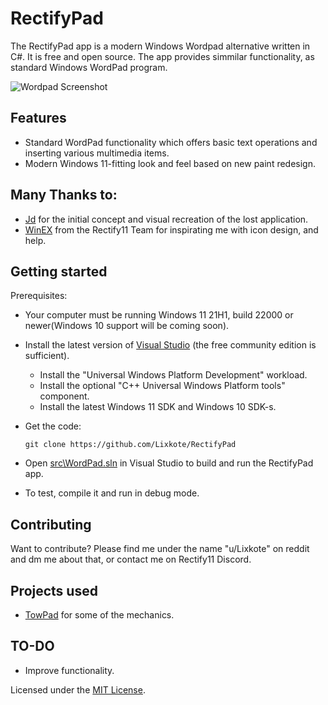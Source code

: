 # RectifyPad
The RectifyPad app is a modern Windows Wordpad alternative written in C#. It is free and open source.
The app provides simmilar functionality, as standard Windows WordPad program.


  ![Wordpad Screenshot](https://github.com/Lixkote/WordPad11/blob/main/previewR11.png)

## Features
- Standard WordPad functionality which offers basic text operations and inserting various multimedia items.
- Modern Windows 11-fitting look and feel based on new paint redesign.

## Many Thanks to:
 - [Jd](https://github.com/Jd-1206) for the initial concept and visual recreation of the lost application.
 - [WinEX](https://github.com/WinExperiments) from the Rectify11 Team for inspirating me with icon design, and help.

## Getting started
Prerequisites:
- Your computer must be running Windows 11 21H1, build 22000 or newer(Windows 10 support will be coming soon).
- Install the latest version of [Visual Studio](https://developer.microsoft.com/en-us/windows/downloads) (the free community edition is sufficient).
  - Install the "Universal Windows Platform Development" workload.
  - Install the optional "C++ Universal Windows Platform tools" component.
  - Install the latest Windows 11 SDK and Windows 10 SDK-s.


- Get the code:
    ```
    git clone https://github.com/Lixkote/RectifyPad
    ```

- Open [src\WordPad.sln](/src/WordPad.sln) in Visual Studio to build and run the RectifyPad app.
- To test, compile it and run in debug mode.

## Contributing
Want to contribute? Please find me under the name "u/Lixkote" on reddit and dm me about that, or contact me on Rectify11 Discord.

## Projects used
 - [TowPad](https://github.com/itsWindows11/TowPad) for some of the mechanics.

## TO-DO
  - Improve functionality.
  
Licensed under the [MIT License](./LICENSE).
